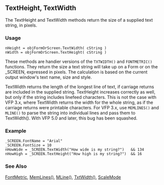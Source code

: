 ## TextHeight, TextWidth

The TextHeight and TextWidth methods return the size of a supplied text string, in pixels.

### Usage

```foxpro
nHeight = objFormOrScreen.TextWidth( cString )
nWidth = objFormOrScreen.TextHeight( cString )
```

These methods are handier versions of the `TXTWIDTH()` and `FONTMETRIC()` functions. They return the size a text string will take up on a Form or on the _SCREEN, expressed in pixels. The calculation is based on the current output window's text name, size and style.

TextWidth returns the length of the longest line of text, if carriage returns are included in the supplied string. TextHeight increases correctly as well, but only if the string includes linefeed characters. This is not the case with VFP 3.x, where TextWidth returns the width for the whole string, as if the carriage returns were printable characters. For VFP 3.x, use `MEMLINES()` and `MLINE()` to parse the string into individual lines and pass them to TextWidth(). With VFP 5.0 and later, this bug has been squashed.

### Example

```foxpro
_SCREEN.FontName = "Arial"
_SCREEN.FontSize = 10
nHowWide = _SCREEN.TextWidth("How wide is my string?")   && 134
nHowHigh = _SCREEN.TextHeight("How high is my string?")  && 16
```
### See Also

[FontMetric](s4g182.md), [MemLines()](s4g083.md), [MLine()](s4g083.md), [TxtWidth()](s4g026.md), [ScaleMode](s4g621.md)